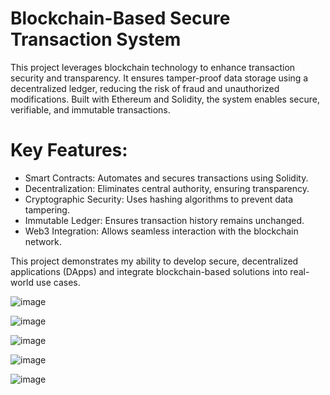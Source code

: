 # Blockchain-Based Secure Transaction System
This project leverages blockchain technology to enhance transaction security and transparency. It ensures tamper-proof data storage using a decentralized ledger, reducing the risk of fraud and unauthorized modifications. Built with Ethereum and Solidity, the system enables secure, verifiable, and immutable transactions.

# Key Features:
- Smart Contracts: Automates and secures transactions using Solidity.
- Decentralization: Eliminates central authority, ensuring transparency.
- Cryptographic Security: Uses hashing algorithms to prevent data tampering.
- Immutable Ledger: Ensures transaction history remains unchanged.
- Web3 Integration: Allows seamless interaction with the blockchain network.
  
This project demonstrates my ability to develop secure, decentralized applications (DApps) and integrate blockchain-based solutions into real-world use cases.

![image](https://github.com/user-attachments/assets/f30469e6-cdb4-4566-bf43-dddbe3acb448)

![image](https://github.com/user-attachments/assets/e54f3b03-1e90-44f5-8ae5-58450dedc79e)

![image](https://github.com/user-attachments/assets/04c0e47d-1531-44ea-9d86-a20e37ce84b4)

![image](https://github.com/user-attachments/assets/0afc0fb2-95a9-4bc8-8462-a41777aec35f)

![image](https://github.com/user-attachments/assets/c3692ec1-9b8e-45d5-b2e5-5a027ade9e8e)
